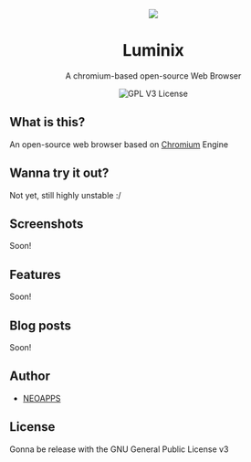 <p align="center"><img src="https://github.com/LuminixBrowser.png?size=150" /></p>

<h1 align="center">Luminix</h1>
<p align="center">A chromium-based open-source Web Browser</p>

<p align="center">
  <img src="https://img.shields.io/badge/license-GPLv3-blue" alt="GPL V3 License" />
</p>

## What is this?

An open-source web browser based on [Chromium](https://chromium.org) Engine

## Wanna try it out?

Not yet, still highly unstable :/

## Screenshots

Soon!

## Features

Soon!

## Blog posts

Soon!

## Author

- [NEOAPPS](https://github.com/neoapps-dev)

## License

Gonna be release with the GNU General Public License v3
